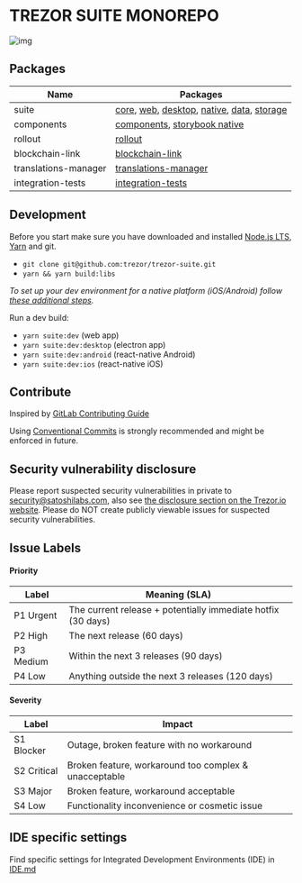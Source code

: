 # TREZOR SUITE MONOREPO

![img](https://repository-images.githubusercontent.com/148657224/439f6100-765f-11e9-9bff-b725eef3c4a6)

## Packages

| Name                 | Packages                                                                                                                                                                                          |
| -------------------- | ------------------------------------------------------------------------------------------------------------------------------------------------------------------------------------------------- |
| suite                | [core](./packages/suite), [web](./packages/suite-web), [desktop](./packages/suite-desktop), [native](./packages/suite-native), [data](./packages/suite-data), [storage](./packages/suite-storage) |
| components           | [components](./packages/components), [storybook native](./packages/components-storybook-native)                                                                                                   |
| rollout              | [rollout](./packages/rollout)                                                                                                                                                                     |
| blockchain-link      | [blockchain-link](./packages/blockchain-link)                                                                                                                                                     |
| translations-manager | [translations-manager](./packages/translations-manager)                                                                                                                                           |
| integration-tests    | [integration-tests](./packages/integration-tests)                                                                                                                                                 |

## Development

Before you start make sure you have downloaded and installed [Node.js LTS](https://nodejs.org/en/download/), [Yarn](https://yarnpkg.com/lang/en/docs/install/) and git.

-   `git clone git@github.com:trezor/trezor-suite.git`
-   `yarn && yarn build:libs`

_To set up your dev environment for a native platform (iOS/Android) follow [these additional steps](https://github.com/trezor/trezor-suite/tree/develop/packages/suite-native#development)._

Run a dev build:

-   `yarn suite:dev` (web app)
-   `yarn suite:dev:desktop` (electron app)
-   `yarn suite:dev:android` (react-native Android)
-   `yarn suite:dev:ios` (react-native iOS)

## Contribute

Inspired by [GitLab Contributing Guide](https://docs.gitlab.com/ee/development/contributing/)

Using [Conventional Commits](COMMITS.md) is strongly recommended and might be enforced in future.

## Security vulnerability disclosure

Please report suspected security vulnerabilities in private to [security@satoshilabs.com](mailto:security@satoshilabs.com), also see [the disclosure section on the Trezor.io website](https://trezor.io/security/). Please do NOT create publicly viewable issues for suspected security vulnerabilities.

## Issue Labels

#### Priority

| Label     | Meaning (SLA)                                                |
| --------- | ------------------------------------------------------------ |
| P1 Urgent | The current release + potentially immediate hotfix (30 days) |
| P2 High   | The next release (60 days)                                   |
| P3 Medium | Within the next 3 releases (90 days)                         |
| P4 Low    | Anything outside the next 3 releases (120 days)              |

#### Severity

| Label       | Impact                                                |
| ----------- | ----------------------------------------------------- |
| S1 Blocker  | Outage, broken feature with no workaround             |
| S2 Critical | Broken feature, workaround too complex & unacceptable |
| S3 Major    | Broken feature, workaround acceptable                 |
| S4 Low      | Functionality inconvenience or cosmetic issue         |

## IDE specific settings

Find specific settings for Integrated Development Environments (IDE) in [IDE.md](./IDE.md)
